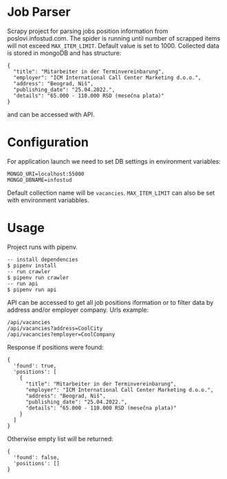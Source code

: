 # Job Parser

Scrapy project for parsing jobs position information from poslovi.infostud.com. The spider is running until number of scrapped items will not exceed `MAX_ITEM_LIMIT`. Default value is set to 1000.
Collected data is stored in mongoDB and has structure:
```
{
  "title": "Mitarbeiter in der Terminvereinbarung",
  "employer": "ICM International Call Center Marketing d.o.o.",
  "address": "Beograd, Niš",
  "publishing_date": "25.04.2022.",
  "details": "65.000 - 110.000 RSD (mesečna plata)"
}
```
and can be accessed with API. 

# Configuration
For application launch we need to set DB settings in environment variables:
```
MONGO_URI=localhost:55000
MONGO_DBNAME=infostud
```
Default collection name will be `vacancies`. `MAX_ITEM_LIMIT` can also be set with environment variabbles.

# Usage
Project runs with pipenv.
```
-- install dependencies
$ pipenv install
-- run crawler
$ pipenv run crawler
-- run api
$ pipenv run api
```
API can be accessed to get all job positions iformation or to filter data by address and/or employer company.
Urls example:
```
/api/vacancies
/api/vacancies?address=CoolCity
/api/vacancies?employer=CoolCompany
```
Response if positions were found:
```
{
  'found': true,
  'positions': [
    {
      "title": "Mitarbeiter in der Terminvereinbarung",
      "employer": "ICM International Call Center Marketing d.o.o.",
      "address": "Beograd, Niš",
      "publishing_date": "25.04.2022.",
      "details": "65.000 - 110.000 RSD (mesečna plata)"
    }
  ]
}
```
Otherwise empty list will be returned:
```
{
  'found': false,
  'positions': []
}
```
